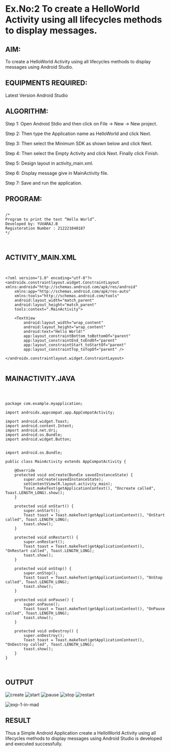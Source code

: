 # Ex.No:2 To create a HelloWorld Activity using all lifecycles methods to display messages.


## AIM:

To create a HelloWorld Activity using all lifecycles methods to display messages using Android Studio.

## EQUIPMENTS REQUIRED:

Latest Version Android Studio

## ALGORITHM:

Step 1: Open Android Stdio and then click on File -> New -> New project.

Step 2: Then type the Application name as HelloWorld and click Next. 

Step 3: Then select the Minimum SDK as shown below and click Next.

Step 4: Then select the Empty Activity and click Next. Finally click Finish.

Step 5: Design layout in activity_main.xml.

Step 6: Display message give in MainActivity file.

Step 7: Save and run the application.

## PROGRAM:
```

/*
Program to print the text “Hello World”.
Developed by: YUVARAJ.B
Registeration Number : 212221040187
*/



```
## ACTIVITY_MAIN.XML
```


<?xml version="1.0" encoding="utf-8"?>
<androidx.constraintlayout.widget.ConstraintLayout xmlns:android="http://schemas.android.com/apk/res/android"
    xmlns:app="http://schemas.android.com/apk/res-auto"
    xmlns:tools="http://schemas.android.com/tools"
    android:layout_width="match_parent"
    android:layout_height="match_parent"
    tools:context=".MainActivity">

    <TextView
        android:layout_width="wrap_content"
        android:layout_height="wrap_content"
        android:text="Hello World!"
        app:layout_constraintBottom_toBottomOf="parent"
        app:layout_constraintEnd_toEndOf="parent"
        app:layout_constraintStart_toStartOf="parent"
        app:layout_constraintTop_toTopOf="parent" />

</androidx.constraintlayout.widget.ConstraintLayout>


```
## MAINACTIVITY.JAVA
```



package com.example.myapplication;

import androidx.appcompat.app.AppCompatActivity;

import android.widget.Toast;
import android.content.Intent;
import android.net.Uri;
import android.os.Bundle;
import android.widget.Button;


import android.os.Bundle;

public class MainActivity extends AppCompatActivity {

    @Override
    protected void onCreate(Bundle savedInstanceState) {
        super.onCreate(savedInstanceState);
        setContentView(R.layout.activity_main);
        Toast.makeText(getApplicationContext(), "Oncreate called", Toast.LENGTH_LONG).show();
    }

    protected void onStart() {
        super.onStart();
        Toast toast = Toast.makeText(getApplicationContext(), "OnStart called", Toast.LENGTH_LONG);
        toast.show();
    }

    protected void onRestart() {
        super.onRestart();
        Toast toast = Toast.makeText(getApplicationContext(), "OnRestart called", Toast.LENGTH_LONG);
        toast.show();
    }

    protected void onStop() {
        super.onStop();
        Toast toast = Toast.makeText(getApplicationContext(), "OnStop called", Toast.LENGTH_LONG);
        toast.show();
    }

    protected void onPause() {
        super.onPause();
        Toast toast = Toast.makeText(getApplicationContext(), "OnPause called", Toast.LENGTH_LONG);
        toast.show();
    }

    protected void onDestroy() {
        super.onDestroy();
        Toast toast = Toast.makeText(getApplicationContext(), "OnDestroy called", Toast.LENGTH_LONG);
        toast.show();
    }
}



```


## OUTPUT

![create](https://github.com/yuvaraj-csk/lifecyclemethods/assets/134052574/2bbd6559-1311-4bfa-a80f-d3da473b767f)
![start](https://github.com/yuvaraj-csk/lifecyclemethods/assets/134052574/0e804678-f923-4ce1-813e-961349023a95)
![pause](https://github.com/yuvaraj-csk/lifecyclemethods/assets/134052574/095a5f31-f212-4f69-9c48-ab755ebaeefc)
![stop](https://github.com/yuvaraj-csk/lifecyclemethods/assets/134052574/eae72721-5451-4b5e-bb72-45495fa5dfe0)
![restart](https://github.com/yuvaraj-csk/lifecyclemethods/assets/134052574/51f08992-cb0e-49bf-8f73-569dc3fcb4f8)




![exp-1-in-mad](https://github.com/yuvaraj-csk/lifecyclemethods/assets/134052574/cd4f1f76-1855-475f-aa68-650983f57817)








## RESULT
Thus a Simple Android Application create a HelloWorld Activity using all lifecycles methods to display messages using Android Studio is developed and executed successfully.
